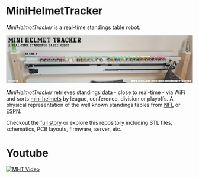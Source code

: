 # MiniHelmetTracker

*MiniHelmetTracker* is a real-time standings table robot.

![MHT](https://raw.githubusercontent.com/kiu/MiniHelmetTracker/master/media/mht-banner-800.jpg)
 
*MiniHelmetTracker* retrieves standings data - close to real-time - via WiFi and sorts [mini helmets](https://www.amazon.de/Riddell-8056173-NFL-32-teiliges-Helm-Tracker-Set/dp/B088W86SX4/) by league, conference, division or playoffs. A physical representation of the well known standings tables from [NFL](https://www.espn.com/nfl/standings) or [ESPN](https://www.espn.com/nfl/standings).

Checkout the [full story](https://schoar.de/tinkering/MiniHelmetTracker) or explore this repository including STL files, schematics, PCB layouts, firmware, server, etc.

# Youtube

[![MHT Video](https://img.youtube.com/vi/LY5VMEqtx_c/maxresdefault.jpg)](https://youtu.be/LY5VMEqtx_c "MHT Video")
